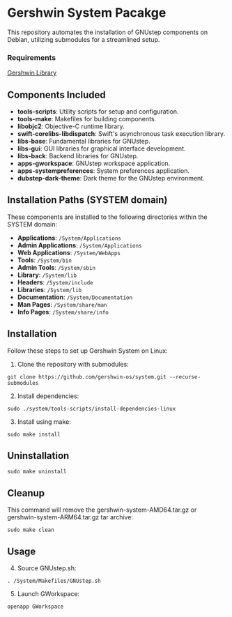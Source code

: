 # Gershwin System Pacakge

This repository automates the installation of GNUstep components on Debian, utilizing submodules for a streamlined setup.

### Requirements

[Gershwin Library](https://github.com/gershwin-os/library.git)

## Components Included

- **tools-scripts**: Utility scripts for setup and configuration.
- **tools-make**: Makefiles for building components.
- **libobjc2**: Objective-C runtime library.
- **swift-corelibs-libdispatch**: Swift's asynchronous task execution library.
- **libs-base**: Fundamental libraries for GNUstep.
- **libs-gui**: GUI libraries for graphical interface development.
- **libs-back**: Backend libraries for GNUstep.
- **apps-gworkspace**: GNUstep workspace application.
- **apps-systempreferences**: System preferences application.
- **dubstep-dark-theme**: Dark theme for the GNUstep environment.

## Installation Paths (SYSTEM domain)

These components are installed to the following directories within the SYSTEM domain:

- **Applications**: `/System/Applications`
- **Admin Applications**: `/System/Applications`
- **Web Applications**: `/System/WebApps`
- **Tools**: `/System/bin`
- **Admin Tools**: `/System/sbin`
- **Library**: `/System/lib`
- **Headers**: `/System/include`
- **Libraries**: `/System/lib`
- **Documentation**: `/System/Documentation`
- **Man Pages**: `/System/share/man`
- **Info Pages**: `/System/share/info`

## Installation

Follow these steps to set up Gershwin System on Linux:

1. Clone the repository with submodules:

```
git clone https://github.com/gershwin-os/system.git --recurse-submodules
```

2. Install dependencies:
```
sudo ./system/tools-scripts/install-dependencies-linux
```

3. Install using make:
```
sudo make install
```

## Uninstallation

```
sudo make uninstall
```

## Cleanup

This command will remove the gershwin-system-AMD64.tar.gz or gershwin-system-ARM64.tar.gz tar archive:

```
sudo make clean
```

## Usage

4. Source GNUstep.sh:
```
. /System/Makefiles/GNUstep.sh 
```

5. Launch GWorkspace:
```
openapp GWorkspace
```